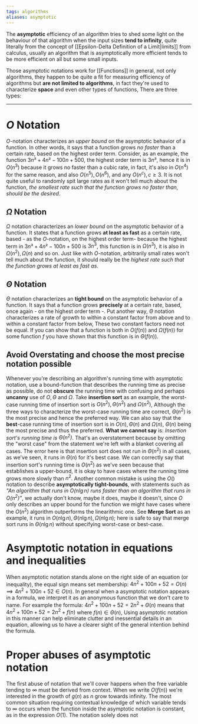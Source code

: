 ```yaml
---
tags: algorithms
aliases: asymptotic
---
```

The **asymptotic** efficiency of an algorithm tries to shed some light on the behaviour of that algorithm when the input sizes **tend to infinity**, quite literally from the concept of [[Epsilon-Delta Definition of a Limit|limits]] from calculus, usually an algorithm that is asymptotically more efficient tends to be more efficient on all but some small inputs.

Those asymptotic notations work for [[Functions]] in general, not only algorithms, they happen to be quite a fit for measuring efficiency of algorithms but **are not limited to algorithms**, in fact they're used to characterize **space** and even other types of functions, There are three types:
___
# $O$ Notation

$O$-notation characterizes an *upper bound* on the asymptotic behavior of a function. In other words, it says that a function grows *no faster* than a certain rate, based on the highest order term. Consider, as an example, the function $3n³ +4n² -100n+500$, the highest order term is $3n³$, hence it is in $O(n^{3})$ because it grows no faster than a cubic rate, in fact, it's also in $O(n^{4})$ for the same reason, and also $O(n^{5}), O(n^{6})$, and any $O(n^{c}), c \ge 3$. It is not quite useful to randomly spit large rates as it won't tell much about the function, *the smallest rate such that the function grows no faster than, should be the desired*.
## $\Omega$ Notation

$\Omega$ notation characterizes an *lower bound* on the asymptotic behavior of a function. It states that a function grows **at least as fast** as a certain rate, based - as the $O$-notation, on the highest order term- because the highest term in $3n³ +4n² -100n+500$ is $3n^{3}$, this function is in $\Omega(n^{3})$, it is also in $\Omega(n^{2}), \Omega(n)$ and so on. Just like with $O$-notation, arbitrarily small rates won't tell much about the function, it should really be the *highest rate such that the function grows at least as fast as*. 

## $\Theta$ Notation

$\Theta$ notation characterizes an **tight bound** on the asymptotic behavior of a function. It says that a function grows **precisely** at a certain rate, based, once again - on the highest order term -. Put another way, $\Theta$ notation characterizes a rate of growth to within a constant factor from above and to within a constant factor from below, These two constant factors need not be equal.
If you can show that a function is both in $O(f(n))$ and $\Omega(f(n))$ for some function $f$ you have shown that this function is in $\Theta(f(n))$. 

## Avoid Overstating and choose the most precise notation possible

Whenever you're describing an algorithm's running time with asymptotic notation, use a bound-function that describes the running time as precise as possible, do not **obscure** the running time with confusing and perhaps **uncanny** use of $O,\Theta$ and $\Omega$. 
Take **insertion sort** as an example, the worst-case running time of insertion sort is $O(n^{2}), \Theta(n^{2})$ and $\Omega(n^{2})$, Although the three ways to characterize the worst-case running time are correct, $\Theta(n^{2})$ is the most precise and hence the preferred way. We can also say that the **best**-case running time of insertion sort is in $O(n),\Theta(n)$ and $\Omega(n)$, $\Theta(n)$ being the most precise and thus the preferred.
**What we cannot say** is: *Insertion sort's running time is $\Theta(n^{2})$*. That's an overstatement because by omitting the "worst case" from the statement we're left with a blanket covering all cases. The error here is that insertion sort does not run in $\Theta(n^{2})$ in all cases, as we've seen, it runs in $\Theta(n)$ for it's best case. We can correctly say that insertion sort's running time is $O(n^{2})$ as we've seen because that establishes a upper-bound, it is okay to have cases where the running time grows more slowly than $n^{2}$.
Another common mistake is using the $O()$ notation to describe **asymptotically tight-bounds**, with statements such as *"An algorithm that runs in $O(n \lg n)$ runs faster than an algorithm that runs in $O(n^{2})$"*, we actually don't know, maybe it does, maybe it doesn't, since $O$ only describes an upper bound for the function we might have cases where the $O(n^{2})$ algorithm outperforms the linearithmic one.
See **Merge Sort** as an example, it runs in $O(n \lg n), \Theta(n \lg n), \Omega(n\lg n)$; here is safe to say that merge sort runs in $\Theta(n \lg n)$ without specifying worst-case or best-case.

# Asymptotic notation in equations and inequalities

 When asymptotic notation stands alone on the right side of an equation (or inequality), the equal sign means set membership: $4n^{2}+100n +52 = O(n) \implies 4n^{2}+100n +52 \in O(n)$.
 In general when a asymptotic notation appears in a formula, we interpret it as an anonymous function that we don't care to name. For example the formula: $4n^{2}  + 100n + 52 = 2n^{2} +\Theta(n)$ means that $4n^{2}+100n+52 = 2n^{2}+f(n)$ where $f(n) \in \Theta(n)$,
 Using asymptotic notation in this manner can help eliminate clutter and inessential details in an equation, allowing us to have a clearer sight of the general intention behind the formula.

# Proper abuses of asymptotic notation

The first abuse of notation that we'll cover happens when the free variable tending to $\infty$ must be derived from context. When we write $O(f(n))$ we're interested in the growth of $g(n)$ as $n$ grow towards infinity. The most common situation requiring contextual knowledge of which variable tends to $\infty$ occurs when the function inside the asymptotic notation is constant, as in the expression $O(1)$. The notation solely does not 